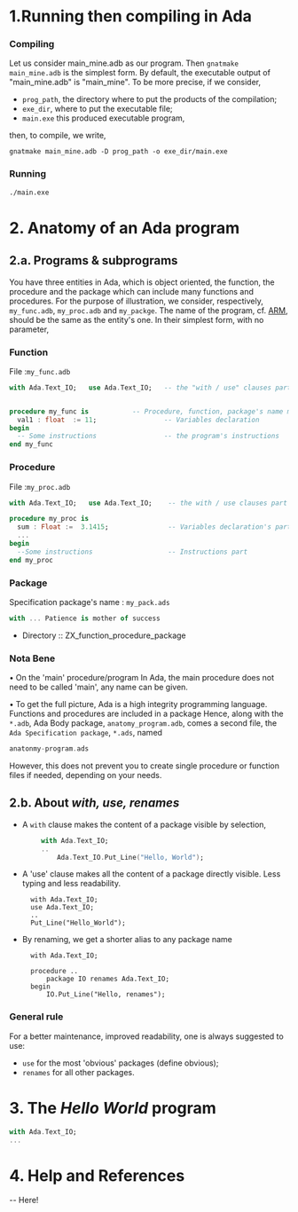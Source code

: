 # 1.Running then compiling in Ada

### Compiling
Let us consider main_mine.adb as our program. Then ```gnatmake main_mine.adb``` is the simplest form. By default, the executable output of "main_mine.adb" is "main_mine". To be more precise, if we consider,
- ```prog_path```, the directory where to put the products of the compilation;
- ```exe_dir```, where to put the executable file;
- ```main.exe``` this produced executable program,

then, to compile, we write,
```shell
gnatmake main_mine.adb -D prog_path -o exe_dir/main.exe
```


### Running
```Bash
./main.exe
```



# 2. Anatomy of an Ada program

## 2.a. Programs & subprograms

You have three entities in Ada, which is object oriented, the function, the procedure and the package which can include many functions and procedures. For the purpose of illustration, we consider, respectively, ```my_func.adb```, ```my_proc.adb``` and ```my_packge```. The name of the program, cf. [ARM](link_here), should be the same as the entity's one. In their simplest form, with no parameter,

### Function
File :```my_func.adb```

```Ada
with Ada.Text_IO;   use Ada.Text_IO;   -- the "with / use" clauses part


procedure my_func is           -- Procedure, function, package's name must be the file's one
  val1 : float  := 11;                 -- Variables declaration
begin
  -- Some instructions                 -- the program's instructions
end my_func
  ```

### Procedure
File :```my_proc.adb```
```Ada
with Ada.Text_IO;   use Ada.Text_IO;    -- the with / use clauses part

procedure my_proc is
  sum : Float :=  3.1415;               -- Variables declaration's part
  ...
begin
  --Some instructions                   -- Instructions part
end my_proc
```


### Package
Specification package's name : ```my_pack.ads```
```Ada
with ... Patience is mother of success 
```




+ Directory :: ZX_function_procedure_package




### Nota Bene
• On the 'main' procedure/program
In Ada, the main procedure does not need to be called 'main', any name can be given.

• To get the full picture, Ada is a high integrity programming language. Functions and procedures are included in a package
Hence, along with the ```*.adb```, Ada Body package, ```anatomy_program.adb```, comes a second file, the ```Ada Specification package```, ```*.ads```, named
```Ada
anatonmy-program.ads
```
However, this does not prevent you to create single procedure or function files if needed, depending on your needs.


## 2.b. About *with, use, renames*

- A ```with``` clause makes the content of a package visible by selection,
```Ada
        with Ada.Text_IO;
        ..
            Ada.Text_IO.Put_Line("Hello, World");
 ```
            
- A 'use' clause makes all the content of a package directly visible. Less typing and less readability.

        with Ada.Text_IO;
        use Ada.Text_IO;
        ..
        Put_Line("Hello_World");
    

- By renaming, we get a shorter alias to any package name

        with Ada.Text_IO;
        
        procedure ..
            package IO renames Ada.Text_IO;
        begin
            IO.Put_Line("Hello, renames");
            


### General rule
For a better maintenance, improved readability, one is always suggested to use:
- ```use``` for the most 'obvious' packages (define obvious);
- ```renames``` for all other packages.


# 3. The *Hello World* program

```Ada
with Ada.Text_IO;
...
```


# 4. Help and References
-- Here!

